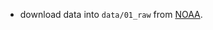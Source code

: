 * download data into `data/01_raw` from [NOAA](https://grunt.sefsc.noaa.gov/rvc_analysis20/samples/index).